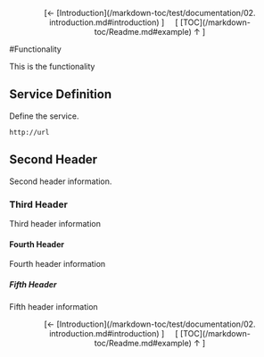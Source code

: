 <!--autoheader--><p align='center'>[&larr; [Introduction](/markdown-toc/test/documentation/02. introduction.md#introduction) ]&nbsp;&nbsp;&nbsp;&nbsp;&nbsp;[ [TOC](/markdown-toc/Readme.md#example) &uarr; ]</p><!--/autoheader-->
#Functionality

This is the functionality

## Service Definition

Define the service.

```
http://url
```

## Second Header

Second header information.


### Third Header
Third header information

#### Fourth Header

Fourth header information

##### Fifth Header
Fifth header information
<!--autoheader--><p align='center'>[&larr; [Introduction](/markdown-toc/test/documentation/02. introduction.md#introduction) ]&nbsp;&nbsp;&nbsp;&nbsp;&nbsp;[ [TOC](/markdown-toc/Readme.md#example) &uarr; ]</p><!--/autoheader-->